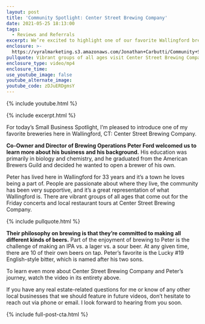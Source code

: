 ```yaml
---
layout: post
title: 'Community Spotlight: Center Street Brewing Company'
date: 2021-05-25 18:13:00
tags:
  - Reviews and Referrals
excerpt: We’re excited to highlight one of our favorite Wallingford breweries today.
enclosure: >-
  https://vyralmarketing.s3.amazonaws.com/Jonathan+Carbutti/Community+Spotlight%3A+Center+Street+Brewing+Company.mp4
pullquote: Vibrant groups of all ages visit Center Street Brewing Company.
enclosure_type: video/mp4
enclosure_time:
use_youtube_image: false
youtube_alternate_image:
youtube_code: zDJuERDgmsY
---
```

{% include youtube.html %}

{% include excerpt.html %}

For today’s Small Business Spotlight, I’m pleased to introduce one of my favorite breweries here in Wallingford, CT: Center Street Brewing Company.

**Co-Owner and Director of Brewing Operations Peter Ford welcomed us to learn more about his business and his background.** His education was primarily in biology and chemistry, and he graduated from the American Brewers Guild and decided he wanted to open a brewer of his own.&nbsp;

Peter has lived here in Wallingford for 33 years and it’s a town he loves being a part of. People are passionate about where they live, the community has been very supportive, and it’s a great representation of what Wallingford is. There are vibrant groups of all ages that come out for the Friday concerts and local restaurant tours at Center Street Brewing Company.

{% include pullquote.html %}

**Their philosophy on brewing is that they’re committed to making all different kinds of beers.** Part of the enjoyment of brewing to Peter is the challenge of making an IPA vs. a lager vs. a sour beer. At any given time, there are 10 of their own beers on tap. Peter’s favorite is the Lucky \#19 English-style bitter, which is named after his two sons.

To learn even more about Center Street Brewing Company and Peter’s journey, watch the video in its entirety above.

If you have any real estate-related questions for me or know of any other local businesses that we should feature in future videos, don’t hesitate to reach out via phone or email. I look forward to hearing from you soon.

{% include full-post-cta.html %}
